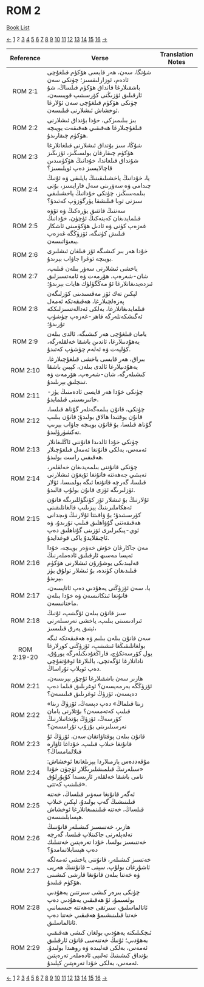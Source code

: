 # ROM 2
[Book List](../README.md)

[<-](./chapter_1.md) [1](./chapter_1.md) 2 [3](./chapter_3.md) [4](./chapter_4.md) [5](./chapter_5.md) [6](./chapter_6.md) [7](./chapter_7.md) [8](./chapter_8.md) [9](./chapter_9.md) [10](./chapter_10.md) [11](./chapter_11.md) [12](./chapter_12.md) [13](./chapter_13.md) [14](./chapter_14.md) [15](./chapter_15.md) [16](./chapter_16.md) [->](./chapter_3.md)

| Reference | Verse | Translation Notes |
|:---------:|-------|-------------------|
|ROM 2:1|شۇنگا، سەن، ھەر قايسى ھۆكۈم قىلغۇچى ئادەم، ئوزارلىقسىز؛ چۈنكى سەن باشقىلارغا قانداق ھۆكۈم قىلساڭ، شۇ ئارقىلىق ئۆزىڭنى كۆرسىتىپ قويىسەن، چۈنكى ھۆكۈم قىلغۇچى سەن ئۇلارغا ئوخشاش ئىشلارنى قىلىسەن.||
|ROM 2:2|بىز بىلىمىزكى، خۇدا بۇنداق ئىشلارنى قىلغۇچىلارغا ھەقىقىي ھەقىقەت بويىچە ھۆكۈم چىقارىدۇ.||
|ROM 2:3|شۇڭا، سىز بۇنداق ئىشلارنى قىلغانلارغا ھۆكۈم چىقارغان بولسىڭىز، ئۆزىڭىز شۇنداق قىلغاندا، خۇدانىڭ ھۆكۈمىدىن قاچالايسىز دەپ ئويلىسىز؟||
|ROM 2:4|يا، خۇدانىڭ ياخشىلىقىنىڭ بايلىقى ۋە ئۇنىڭ چىدامى ۋە سەۋرىنى سەل قارايسىز، بۇنى بىلمەسىڭىز، چۈنكى خۇدانىڭ ياخشىلىقى سىزنى توبا قىلىشقا يۈرگۈزۈپ كەتىدۇ؟||
|ROM 2:5|سەننىڭ قاتتىق يۈرەكىڭ ۋە تۆۋە قىلمايدىغان كەينەكىڭ ئۈچۈن، خۇدانىڭ غەزەپ كۈنى ۋە ئادىل ھۆكۈمىنى ئاشكار قىلىش كۈنىگە، ئۆزۈڭگە غەزەپ يىغىۋاتىسەن.||
|ROM 2:6|خۇدا ھەر بىر كىشىگە ئۆز قىلغان ئىشلىرى بويىچە توغرا جاۋاب بېرىدۇ.||
|ROM 2:7|ياخشى ئىشلارنى سەۋر بىلەن قىلىپ، شان-شەرەپ، ھۆرمەت ۋە ئامەتسىزلىق ئىزدەيدىغانلارغا ئۇ مەڭگۈلۈك ھايات بېرىدۇ؛||
|ROM 2:8|لېكىن تەك ئۆز مەقسىدىنى كۆزلىگەن پەزەلچىلارغا، ھەقىقەتكە ئەمەل قىلمايدىغانلارغا، بەلكى ئەدالەتسىزلىككە ئەگىشكەنلەرگە قاھر-غەزەپ چۈشۈپ تۇرىدۇ؛||
|ROM 2:9|يامان قىلغۇچى ھەر كىشىگە، ئالدى بىلەن يەھۇدىىلارغا، ئاندىن باشقا خەلقلەرگە، كۈلپەت ۋە ئەلەم چۈشۈپ كەتىدۇ.||
|ROM 2:10|بىراق، ھەر قايسى ياخشى قىلغۇچىلارغا، يەھۇدىيلارغا ئالدى بىلەن، كېيىن باشقا كىشىلەرگە، شان-شەرەپ، ھۆرمەت ۋە تىنچلىق بېرىلىدۇ.||
|ROM 2:11|چۈنكى خۇدا ھەر قايسى ئادەمنىڭ يۈز-خاتىرىسىنى قىلمايدۇ.||
|ROM 2:12|چۈنكى، قانۇن بىلمەگەنلەر گۇناھ قىلسا، قانۇن يوقتىدا ھالاق بولىدۇ; قانۇن بىلىپ گۇناھ قىلسا، بۇ قانۇن بويىچە جاۋاب بېرىپ تەكشۈرۈلىدۇ.||
|ROM 2:13|چۈنكى خۇدا ئالدىدا قانۇننى ئاڭلىغانلار ئەمەس، بەلكى قانۇنغا ئەمەل قىلغۇچىلار ھەقىقىي راست بولىدۇ.||
|ROM 2:14|چۈنكى قانۇننى بىلمەيدىغان خەلقلەر، تەبىئىي جەھەتتە قانۇنغا ئۇيغۇن ئىشلارنى قىلسا، گەرچە قانۇنغا ئىگە بولمىسا، ئۇلار ئۆزلىرىگە ئۆزى قانۇن بولۇپ قالىدۇ.||
|ROM 2:15|ئۇلارنىڭ بۇ ئىشلار ئۆز كۆنگۈللىرىگە قانۇن ئەھكاملىرىنىڭ يېزىلىپ قالغانلىقىنى كۆرسىتىدۇ؛ بۇ ۋاقىتتا ئۇلارنىڭ ۋىجدانى ھەقىقەتنى گۇۋاھلىق قىلىپ تۇرىدۇ، ۋە ئوي-پىكىرلىرى ئۆزىنى گۇناھلىق دەپ ئاچىقلايدۇ ياكى قوغدايدۇ.||
|ROM 2:16|مەن جاكارغان خۇش خەۋەر بويىچە، خۇدا ئەيسا مەسىھ ئارقىلىق ئادەملەرنىڭ قەلبىدىكى يوشۇرۇن ئىشلارنى ھۆكۈم قىلىدىغان كۈندە، بۇ ئىشلار تولۇق يۈز بېرىدۇ.||
|ROM 2:17|با، سەن ئۆزۈڭنى يەھۇدىي دەپ ئاتايسەن، قانۇنغا ئىتكانىسەن ۋە خۇدا بىلەن ماختانىسەن.||
|ROM 2:18|سىز قانۇن بىلەن ئۆگىنىپ، ئۇنىڭ ئىرادىسىنى بىلىپ، ياخشى نەرسىلەرنى ئېنىق پەرق قىلىسىز،||
|ROM 2:19-20|سەن قانۇن بىلەن بىلىم ۋە ھەقىقەتكە ئىگە بولغانلىقىڭغا ئىشىنىپ، ئۆزۈڭنى كورلارغا يول كۆرسەتكۈچ، قاراڭغۇدىكىلەرگە يورۇق، نادانلارغا ئۆگەتچى، بالىلارغا ئوقۇتقۇچى دەپ ئويلاپ تۇراساڭ.||
|ROM 2:21|ھازىر سەن باشقىلارغا ئۇچۇر بېرىسەن، ئۆزۈڭگە بەرمەيسەن؟ ئوغرىلىق قىلما دەپ دەيسەن، ئۆزۈڭ ئوغرىلىق قىلىسەن؟||
|ROM 2:22|«زىنا قىلماڭ» دەپ دېسەڭ، ئۆزۈڭ زىنا قىلىپ كەتەمسەن؟ بۇتلارنى يامان كۆرسەڭ، ئۆزۈڭ بۇتخانىلارنىڭ نەرسىلىرىنى بۇزۇپ تۇرامسەن؟||
|ROM 2:23|قانۇن بىلەن پوقتاۋاتقان سەن، ئۆزۈڭ ئۇ قانۇنغا خىلاپ قىلىپ، خۇداغا ئاۋارە قىلالمامساڭ؟||
|ROM 2:24|مۇقەددەس يازمىلاردا يېزىلغانغا ئوخشاش: «سىلەرنىڭ قىلمىشلىرىڭلار ئۈچۈن خۇدا نامى باشقا خەلقلەر ئارىسىدا كۇپۇرلۇق قىلىنىپ كەتتى».||
|ROM 2:25|ئەگەر قانۇنغا سەۋىر قىلساڭ، خەتنە قىلىنىشىڭ گەپ بولىدۇ، لېكىن خىلاپ قىلساڭ، خەتنە قىلىنمىغانلارغا ئوخشاش ھېسابلىنىسەن.||
|ROM 2:26|ھازىر، خەتنىسىز كىشىلەر قانۇننىڭ تەلەپلەرنى جاكىنلاپ قىلسا، گەرچە خەتنىسىز بولسا، خۇدا تەرەپتىن خەتنىلىك دەپ ھېسابلانمامدۇ؟||
|ROM 2:27|خەتسىز كىشىلەر، قانۇننى ياخشى ئەمەلگە ئاشۇرغان بولۇپ، سېنى – قانۇننىڭ ھەرپى ۋە خەتنا بىلەن قانۇنغا قارشى كىشىنى ھۆكۈم قىلىدۇ.||
|ROM 2:28|چۈنكى بىرەر كىشى سىرتتىن يەھۇدىي بولسىمۇ، ئۇ ھەقىقىي يەھۇدىي دەپ ئاتالماسلىق، سىرتقى جەھەتتە جىسمانىي خەتنا قىلىنىشىمۇ ھەقىقىي خەتنا دەپ ئاتالماسلىق.||
|ROM 2:29|ئىچكىلىكتە يەھۇدىي بولغان كىشى ھەقىقىي يەھۇدىي؛ ئۇنىڭ خەتنەسى قانۇن ئارقىلىق ئەمەس، بەلكى قەلبىدە ۋە روھىدا بولىدۇ. بۇنداق كىشىنىڭ تەلىپى ئادەملەر تەرەپتىن ئەمەس، بەلكى خۇدا تەرەپتىن كېلىدۇ.||


[<-](./chapter_1.md) [1](./chapter_1.md) 2 [3](./chapter_3.md) [4](./chapter_4.md) [5](./chapter_5.md) [6](./chapter_6.md) [7](./chapter_7.md) [8](./chapter_8.md) [9](./chapter_9.md) [10](./chapter_10.md) [11](./chapter_11.md) [12](./chapter_12.md) [13](./chapter_13.md) [14](./chapter_14.md) [15](./chapter_15.md) [16](./chapter_16.md) [->](./chapter_3.md)